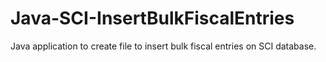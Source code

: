 # Java-SCI-InsertBulkFiscalEntries
Java application to create file to insert bulk fiscal entries on SCI database.

